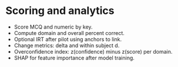 # Scoring and analytics

- Score MCQ and numeric by key.
- Compute domain and overall percent correct.
- Optional IRT after pilot using anchors to link.
- Change metrics: delta and within subject d.
- Overconfidence index: z(confidence) minus z(score) per domain.
- SHAP for feature importance after model training.
